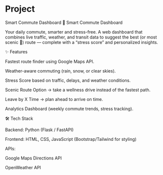 # Project
Smart Commute Dashboard
🚗 Smart Commute Dashboard

Your daily commute, smarter and stress-free.
A web dashboard that combines live traffic, weather, and transit data to suggest the best (or most scenic 🌿) route — complete with a “stress score” and personalized insights.

✨ Features

Fastest route finder using Google Maps API.

Weather-aware commuting (rain, snow, or clear skies).

Stress Score based on traffic, delays, and weather conditions.

Scenic Route Option → take a wellness drive instead of the fastest path.

Leave by X Time → plan ahead to arrive on time.

Analytics Dashboard (weekly commute trends, stress tracking).

🛠️ Tech Stack

Backend: Python (Flask / FastAPI)

Frontend: HTML, CSS, JavaScript (Bootstrap/Tailwind for styling)

APIs:

Google Maps Directions API

OpenWeather API
